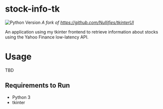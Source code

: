 # stock-info-tk
![Python Version](https://img.shields.io/static/v1?label=Python&message=3.9.1&color=informational) 
*A fork of https://github.com/NuIlifies/tkinterUI*

An application using my tkinter frontend to retrieve information about stocks using the Yahoo Finance low-latency API.

# Usage

TBD 

## Requirements to Run

- Python 3
- tkinter

